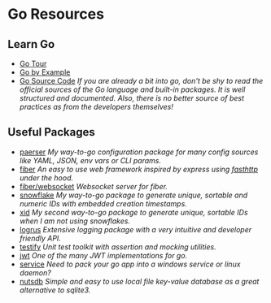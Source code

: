 # Go Resources

## Learn Go
- [Go Tour](https://go.dev/tour)
- [Go by Example](https://gobyexample.com/)
- [Go Source Code](https://github.com/golang/go/)
  *If you are already a bit into go, don't be shy to read the official sources of the Go language and built-in packages. It is well structured and documented. Also, there is no better source of best practices as from the developers themselves!*

## Useful Packages
- [paerser](https://github.com/traefik/paerser)
  *My way-to-go configuration package for many config sources like YAML, JSON, env vars or CLI params.*
- [fiber](https://github.com/gofiber/fiber)
  *An easy to use web framework inspired by express using [fasthttp](https://github.com/valyala/fasthttp) under the hood.*
- [fiber/websocket](https://github.com/gofiber/websocket)
  *Websocket server for fiber.*
- [snowflake](https://github.com/bwmarrin/snowflake)
  *My way-to-go package to generate unique, sortable and numeric IDs with embedded creation timestamps.*
- [xid](https://github.com/rs/xid)
  *My second way-to-go package to generate unique, sortable IDs when I am not using snowflakes.*
- [logrus](https://github.com/sirupsen/logrus)
  *Extensive logging package with a very intuitive and developer friendly API.*
- [testify](https://github.com/stretchr/testify)
  *Unit test toolkit with assertion and mocking utilities.*
- [jwt](https://github.com/golang-jwt/jwt)
  *One of the many JWT implementations for go.*
- [service](https://github.com/kardianos/service)
  *Need to pack your go app into a windows service or linux daemon?*
- [nutsdb](https://github.com/xujiajun/nutsdb)
  *Simple and easy to use local file key-value database as a great alternative to sqlite3.*

